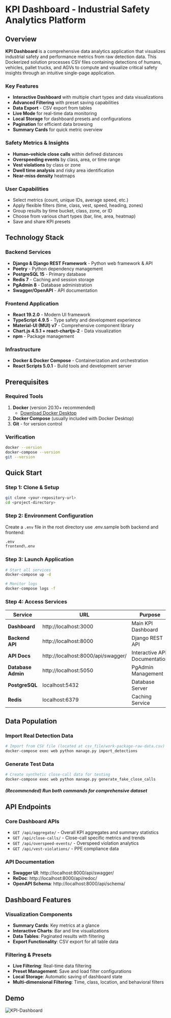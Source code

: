 # KPI Dashboard - Industrial Safety Analytics Platform

## Overview

**KPI Dashboard** is a comprehensive data analytics application that visualizes industrial safety and performance metrics from raw detection data. This Dockerized solution processes CSV files containing detections of humans, vehicles, pallet trucks, and AGVs to compute and visualize critical safety insights through an intuitive single-page application.

### Key Features
- **Interactive Dashboard** with multiple chart types and data visualizations
- **Advanced Filtering** with preset saving capabilities
- **Data Export** - CSV export from tables
- **Live Mode** for real-time data monitoring
- **Local Storage** for dashboard presets and configurations
- **Pagination** for efficient data browsing
- **Summary Cards** for quick metric overview

### Safety Metrics & Insights
- **Human–vehicle close calls** within defined distances
- **Overspeeding events** by class, area, or time range
- **Vest violations** by class or zone
- **Dwell time analysis** and risky area identification
- **Near-miss density** heatmaps

### User Capabilities
- Select metrics (count, unique IDs, average speed, etc.)
- Apply flexible filters (time, class, vest, speed, heading, zones)
- Group results by time bucket, class, zone, or ID
- Choose from various chart types (bar, line, area, heatmap)
- Save and share KPI presets

## Technology Stack

### Backend Services
- **Django & Django REST Framework** - Python web framework & API
- **Poetry** - Python dependency management
- **PostgreSQL 15** - Primary database
- **Redis 7** - Caching and session storage
- **PgAdmin 8** - Database administration
- **Swagger/OpenAPI** - API documentation

### Frontend Application
- **React 19.2.0** - Modern UI framework
- **TypeScript 4.9.5** - Type safety and development experience
- **Material-UI (MUI) v7** - Comprehensive component library
- **Chart.js 4.5.1 + react-chartjs-2** - Data visualization
- **npm** - Package management

### Infrastructure
- **Docker & Docker Compose** - Containerization and orchestration
- **React Scripts 5.0.1** - Build tools and development server

## Prerequisites

### Required Tools
1. **Docker** (version 20.10+ recommended)
   - [Download Docker Desktop](https://www.docker.com/products/docker-desktop)
2. **Docker Compose** (usually included with Docker Desktop)
3. **Git** - for version control

### Verification
```bash
docker --version
docker-compose --version
git --version
```

## Quick Start

### Step 1: Clone & Setup
```bash
git clone <your-repository-url>
cd <project-directory>
```

### Step 2: Environment Configuration
Create a `.env` file in the root directory use .env.sample both backend and frontend:

```bash
.env
frontend\.env
```

### Step 3: Launch Application
```bash
# Start all services
docker-compose up -d

# Monitor logs
docker-compose logs -f
```

### Step 4: Access Services
| Service | URL | Purpose |
|---------|-----|---------|
| **Dashboard** | http://localhost:3000 | Main KPI Dashboard |
| **Backend API** | http://localhost:8000 | Django REST API |
| **API Docs** | http://localhost:8000/api/swagger/ | Interactive API Documentation |
| **Database Admin** | http://localhost:5050 | PgAdmin Management |
| **PostgreSQL** | localhost:5432 | Database Server |
| **Redis** | localhost:6379 | Caching Service |

## Data Population

### Import Real Detection Data
```bash
# Import from CSV file (located at csv_file/work-package-raw-data.csv)
docker-compose exec web python manage.py import_detections
```

### Generate Test Data
```bash
# Create synthetic close-call data for testing
docker-compose exec web python manage.py generate_fake_close_calls
```
##### (Recommended) Run both commands for comprehensive dataset


## API Endpoints

### Core Dashboard APIs
- `GET /api/aggregate/` - Overall KPI aggregates and summary statistics
- `GET /api/close-calls/` - Close-call specific metrics and trends
- `GET /api/overspeed-events/` - Overspeed violation analytics
- `GET /api/vest-violations/` - PPE compliance data

### API Documentation
- **Swagger UI**: http://localhost:8000/api/swagger/
- **ReDoc**: http://localhost:8000/api/redoc/
- **OpenAPI Schema**: http://localhost:8000/api/schema/

## Dashboard Features

### Visualization Components
- **Summary Cards**: Key metrics at a glance
- **Interactive Charts**: Bar and line visualizations
- **Data Tables**: Paginated results with filtering
- **Export Functionality**: CSV export for all table data

### Filtering & Presets
- **Live Filtering**: Real-time data filtering
- **Preset Management**: Save and load filter configurations
- **Local Storage**: Automatic saving of dashboard state
- **Multi-dimensional Filtering**: Time, class, location, and behavioral filters


## Demo

![KPI-Dashboard](https://github.com/user-attachments/assets/cf1d55b5-34a0-4a63-b2ee-84b19403e0d9)

